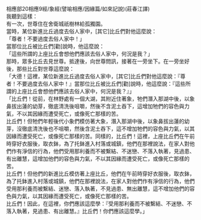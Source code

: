相應部20相應9經/象經(譬喻相應/因緣篇/如來記說)(莊春江譯)  
我聽到這樣：  
有一次，世尊住在舍衛城祇樹林給孤獨園。  
當時，某位新進比丘過度去俗人家中，[其它]比丘們對他這麼說：  
「尊者！不要過度去俗人家中！」  
當那位比丘被比丘們[勸]說時，他這麼說：  
「這些所謂的上座比丘會想他們應該去俗人家中，何況是我？」  
那時，眾多比丘去見世尊。抵達後，向世尊問訊，接著在一旁坐下。在一旁坐好後，那些比丘對世尊這麼說：  
「大德！這裡，某位新進比丘過度去俗人家中，[其它]比丘們對他這麼說：『尊者！不要過度去俗人家中！』當那位比丘被比丘們[勸]說時，他這麼說：『這些所謂的上座比丘會想他們應該去俗人家中，何況是我？』」  
「比丘們！從前，在林野處有一個大湖，其附近住著象，牠們潛入那湖中後，以象鼻拔出蓮的幼芽，徹底清洗後咀嚼，然後不含泥土吞下，這增加牠們的容色與力氣，不以其因緣而遭受死亡，或像死亡那樣的苦。  
比丘們！但牠們年輕後代小象們模仿著大象，潛入那湖中後，以象鼻拔出蓮的幼芽，沒徹底清洗後也不咀嚼，然後含泥土吞下，這不增加牠們的容色與力氣，以其因緣而遭受死亡，或像死亡那樣的苦。同樣的，比丘們！這裡，上座比丘們在午前時穿好衣服後，取衣鉢，為了托鉢進入村落或城鎮，他們在那裡說法，在家人對他們作有淨信的行為，他們受用那利養而不被繫結、不迷戀、不落入執著，見過患、有出離慧，這增加他們的容色與力氣，不以其因緣而遭受死亡，或像死亡那樣的苦。  
比丘們！但他們的新進比丘模仿著上座比丘，他們在午前時穿好衣服後，取衣鉢，為了托鉢進入村落或城鎮，他們在那裡說法，在家人對他們作有淨信的行為，他們受用那利養而被繫結、迷戀、落入執著，不見過患、無出離慧，這不增加他們的容色與力氣，以其因緣而遭受死亡，或像死亡那樣的苦。  
比丘們！因此，在這裡，你們應該這麼學：『受用那利養而不被繫結、不迷戀、不落入執著，見過患、有出離慧。』比丘們！你們應該這麼學。」  
  
  
